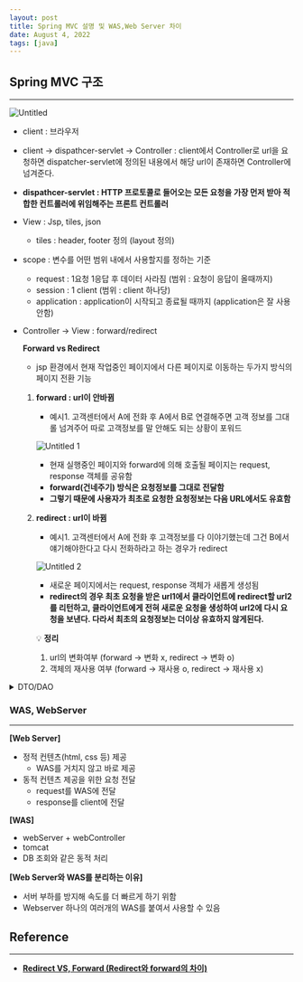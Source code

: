 ```yaml
---
layout: post
title: Spring MVC 설명 및 WAS,Web Server 차이
date: August 4, 2022
tags: [java]
---
```


## Spring MVC 구조

---

![Untitled](https://user-images.githubusercontent.com/52904676/182862105-9fb426f3-48fe-4f15-9a0d-dc3379dcb897.png)

- client : 브라우저
- client → dispathcer-servlet → Controller : client에서 Controller로 url을 요청하면 dispatcher-servlet에 정의된 내용에서 해당 url이 존재하면 Controller에 넘겨준다.
- **dispathcer-servlet : HTTP 프로토콜로 들어오는 모든 요청을 가장 먼저 받아 적합한 컨트롤러에 위임해주는 프론트 컨트롤러**
- View : Jsp, tiles, json
    - tiles : header, footer 정의 (layout 정의)
- scope : 변수를 어떤 범위 내에서 사용할지를 정하는 기준
    - request : 1요청 1응답 후 데이터 사라짐 (범위 : 요청이 응답이 올때까지)
    - session : 1 client (범위 : client 하나당)
    - application : application이 시작되고 종료될 때까지 (application은 잘 사용 안함)
- Controller → View : forward/redirect
    
    **Forward vs Redirect**
    
    - jsp 환경에서 현재 작업중인 페이지에서 다른 페이지로 이동하는 두가지 방식의 페이지 전환 기능

    1. **forward : url이 안바뀜**
        - 예시1. 고객센터에서 A에 전화 후 A에서 B로 연결해주면 고객 정보를 그대롤 넘겨주어 따로 고객정보를 말 안해도 되는 상황이 포워드
        
        ![Untitled 1](https://user-images.githubusercontent.com/52904676/182862266-ec9972fc-3acf-48e2-b5b4-6b3f80a80a25.png)
        
        - 현재 실행중인 페이지와 forward에 의해 호출될 페이지는 request, response 객체를 공유함
        - **forward(건네주기) 방식은 요청정보를 그대로 전달함**
        - **그렇기 때문에 사용자가 최초로 요청한 요청정보는 다음 URL에서도 유효함**
    
    2. **redirect : url이 바뀜**
        - 예시1. 고객센터에서 A에 전화 후 고객정보를 다 이야기했는데 그건 B에서 얘기해야한다고 다시 전화하라고 하는 경우가 redirect
        
        ![Untitled 2](https://user-images.githubusercontent.com/52904676/182862688-58f25d4d-0c4c-4c48-be5c-5f08953f2df8.png)
        
        - 새로운 페이지에서는 request, response 객체가 새롭게 생성됨
        - **redirect의 경우 최초 요청을 받은 url1에서 클라이언트에 redirect할 url2를 리턴하고, 클라이언트에게 전혀 새로운 요청을 생성하여 url2에 다시 요청을 보낸다. 다라서 최초의 요청정보는 더이상 유효하지 않게된다.**
        
        💡 **정리**
        1. url의 변화여부 (forward → 변화 x, redirect → 변화 o)
        2. 객체의 재사용 여부 (forward → 재사용 o, redirect → 재사용 x)

<details markdown=block>
<summary markdown=span>DTO/DAO</summary>
- DAO : Data Access Object는 DB를 사용해 데이터를 조회하거나 조작하는 기능을 전담하도록 만든 오브젝트

- DTO : Data Transfer Object는 VO(Value Object)로 바꿔 말할 수 있는데 계층간 데이터 교환을 위한 자바빈즈를 말한다. 컨트롤러, 뷰, 비즈니스 계층, 퍼시스턴스 계층을 말하며 각 계층간 데이터 교환을 위한 객체를 **DTO** 또는 **VO**라고 부른다.
</details>


### WAS, WebServer

---

**[Web Server]**

- 정적 컨텐츠(html, css 등) 제공
    - WAS를 거치지 않고 바로 제공
- 동적 컨텐츠 제공을 위한 요청 전달
    - request를 WAS에 전달
    - response를 client에 전달

**[WAS]**

- webServer + webController
- tomcat
- DB 조회와 같은 동적 처리

**[Web Server와 WAS를 분리하는 이유]**

- 서버 부하를 방지해 속도를 더 빠르게 하기 위함
- Webserver 하나의 여러개의 WAS를 붙여서 사용할 수 있음

## Reference

---

- [**Redirect VS, Forward (Redirect와 forward의 차이)**](https://doublesprogramming.tistory.com/63)